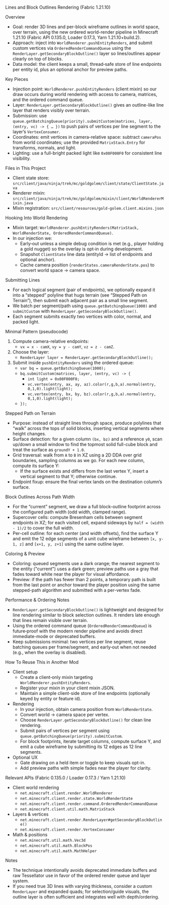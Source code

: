 Lines and Block Outlines Rendering (Fabric 1.21.10)

Overview
- Goal: render 3D lines and per-block wireframe outlines in world space, over terrain, using the new ordered world-render pipeline in Minecraft 1.21.10 (Fabric API 0.135.0, Loader 0.17.3, Yarn 1.21.10+build.2).
- Approach: inject into `WorldRenderer.pushEntityRenders`, and submit custom vertices via `OrderedRenderCommandQueue` using the `RenderLayer.getSecondaryBlockOutline()` layer so lines/outlines appear clearly on top of blocks.
- Data model: the client keeps a small, thread‑safe store of line endpoints per entity id, plus an optional anchor for preview paths.

Key Pieces
- Injection point: `WorldRenderer.pushEntityRenders` (client mixin) so our draw occurs during world rendering with access to camera, matrices, and the ordered command queue.
- Layer: `RenderLayer.getSecondaryBlockOutline()` gives an outline-like line layer that renders visibly over terrain.
- Submission: use `queue.getBatchingQueue(priority).submitCustom(matrices, layer, (entry, vc) -> { … })` to push pairs of vertices per line segment to the layer’s `VertexConsumer`.
- Coordinates: emit vertices in camera-relative space: subtract `cameraPos` from world coordinates; use the provided `MatrixStack.Entry` for transforms, normals, and light.
- Lighting: use a full-bright packed light like `0x00F000F0` for consistent line visibility.

Files in This Project
- Client state store: `src/client/java/ninja/trek/mc/goldgolem/client/state/ClientState.java`
- Renderer mixin: `src/client/java/ninja/trek/mc/goldgolem/mixin/client/WorldRendererMixin.java`
- Mixin registration: `src/client/resources/gold-golem.client.mixins.json`

Hooking Into World Rendering
- Mixin target: `WorldRenderer.pushEntityRenders(MatrixStack, WorldRenderState, OrderedRenderCommandQueue)`.
- In our injection we:
  - Early‑out unless a simple debug condition is met (e.g., player holding a gold nugget) so the overlay is opt‑in during development.
  - Snapshot `ClientState` line data (entityId → list of endpoints and optional anchor).
  - Cache camera position (`renderStates.cameraRenderState.pos`) to convert world space → camera space.

Submitting Lines
- For each logical segment (pair of endpoints), we optionally expand it into a “stepped” polyline that hugs terrain (see “Stepped Path on Terrain”), then submit each adjacent pair as a small line segment.
- We batch per segment/path using `queue.getBatchingQueue(1000)` and `submitCustom` with `RenderLayer.getSecondaryBlockOutline()`.
- Each segment submits exactly two vertices with color, normal, and packed light.

Minimal Pattern (pseudocode)
1) Compute camera-relative endpoints:
   - `vx = x - camX`, `vy = y - camY`, `vz = z - camZ`.
2) Choose the layer:
   - `RenderLayer layer = RenderLayer.getSecondaryBlockOutline();`
3) Submit inside `pushEntityRenders` using the ordered queue:
   - `var bq = queue.getBatchingQueue(1000);`
   - `bq.submitCustom(matrices, layer, (entry, vc) -> {`
     - `int light = 0x00F000F0;`
     - `vc.vertex(entry, ax, ay, az).color(r,g,b,a).normal(entry, 0,1,0).light(light);`
     - `vc.vertex(entry, bx, by, bz).color(r,g,b,a).normal(entry, 0,1,0).light(light);`
   - `});`

Stepped Path on Terrain
- Purpose: instead of straight lines through space, produce polylines that “walk” across the tops of solid blocks, inserting vertical segments where height changes.
- Surface detection: for a given column `(bx, bz)` and a reference `y0`, scan up/down a small window to find the topmost solid full-cube block and treat the surface as `groundY + 1.0`.
- Grid traversal: walk from `A` to `B` in XZ using a 2D DDA over grid boundaries, sampling columns as we go. For each new column, compute its surface Y:
  - If the surface exists and differs from the last vertex Y, insert a vertical segment to that Y; otherwise continue.
- Endpoint fixup: ensure the final vertex lands on the destination column’s surface.

Block Outlines Across Path Width
- For the “current” segment, we draw a full block-outline footprint across the configured path width (odd width, clamped range).
- Supercover cells: compute Bresenham cells between segment endpoints in XZ; for each visited cell, expand sideways by `half = (width - 1)/2` to cover the full width.
- Per-cell outline: for each center (and width offsets), find the surface Y and emit the 12 edge segments of a unit cube wireframe between `[x, y-1, z]` and `[x+1, y, z+1]` using the same outline layer.

Coloring & Preview
- Coloring: queued segments use a dark orange; the nearest segment to the entity ("current") uses a dark green; preview paths use a gray that fades toward white near the player for visual affordance.
- Preview: if the path has fewer than 2 points, a temporary path is built from the last point or anchor toward the player position using the same stepped-path algorithm and submitted with a per-vertex fade.

Performance & Ordering Notes
- `RenderLayer.getSecondaryBlockOutline()` is lightweight and designed for line rendering similar to block selection outlines. It renders late enough that lines remain visible over terrain.
- Using the ordered command queue (`OrderedRenderCommandQueue`) is future‑proof with the modern render pipeline and avoids direct immediate-mode or deprecated buffers.
- Keep submissions minimal: two vertices per line segment, reuse batching queues per frame/segment, and early‑out when not needed (e.g., when the overlay is disabled).

How To Reuse This in Another Mod
- Client setup
  - Create a client‑only mixin targeting `WorldRenderer.pushEntityRenders`.
  - Register your mixin in your client mixin JSON.
  - Maintain a simple client-side store of line endpoints (optionally keyed by entity or feature id).
- Rendering
  - In your injection, obtain camera position from `WorldRenderState`.
  - Convert world → camera space per vertex.
  - Choose `RenderLayer.getSecondaryBlockOutline()` for clean line rendering.
  - Submit pairs of vertices per segment using `queue.getBatchingQueue(priority).submitCustom`.
  - For block footprints, iterate target columns, compute surface Y, and emit a cube wireframe by submitting its 12 edges as 12 line segments.
- Optional UX
  - Gate drawing on a held item or toggle to keep visuals opt-in.
  - Add preview paths with simple fades near the player for clarity.

Relevant APIs (Fabric 0.135.0 / Loader 0.17.3 / Yarn 1.21.10)
- Client world rendering
  - `net.minecraft.client.render.WorldRenderer`
  - `net.minecraft.client.render.state.WorldRenderState`
  - `net.minecraft.client.render.command.OrderedRenderCommandQueue`
  - `net.minecraft.client.util.math.MatrixStack`
- Layers & vertices
  - `net.minecraft.client.render.RenderLayer#getSecondaryBlockOutline()`
  - `net.minecraft.client.render.VertexConsumer`
- Math & positions
  - `net.minecraft.util.math.Vec3d`
  - `net.minecraft.util.math.BlockPos`
  - `net.minecraft.util.math.MathHelper`

Notes
- The technique intentionally avoids deprecated immediate buffers and raw Tessellator use in favor of the ordered render queue and layer system.
- If you need true 3D lines with varying thickness, consider a custom `RenderLayer` and expanded quads; for selection/guide visuals, the outline layer is often sufficient and integrates well with depth/ordering.

